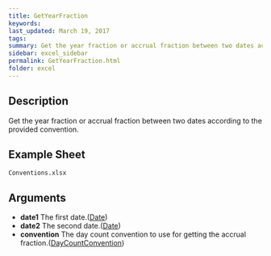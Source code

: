 ```yaml
---
title: GetYearFraction
keywords:
last_updated: March 19, 2017
tags:
summary: Get the year fraction or accrual fraction between two dates according to the provided convention.
sidebar: excel_sidebar
permalink: GetYearFraction.html
folder: excel
---
```


## Description
Get the year fraction or accrual fraction between two dates according to the provided convention.

<!--HUMAN EDIT START-->

<!--## Details-->

<!--HUMAN EDIT END-->

## Example Sheet

    Conventions.xlsx

## Arguments

* **date1** The first date.([Date](Date.html))
* **date2** The second date.([Date](Date.html))
* **convention** The day count convention to use for getting the accrual fraction.([DayCountConvention](DayCountConvention.html))

<!--HUMAN EDIT START-->

<!--## Validation-->

<!--HUMAN EDIT END-->

